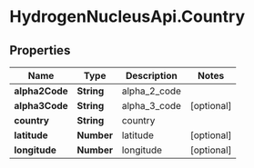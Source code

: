 # HydrogenNucleusApi.Country

## Properties
Name | Type | Description | Notes
------------ | ------------- | ------------- | -------------
**alpha2Code** | **String** | alpha_2_code | 
**alpha3Code** | **String** | alpha_3_code | [optional] 
**country** | **String** | country | 
**latitude** | **Number** | latitude | [optional] 
**longitude** | **Number** | longitude | [optional] 


